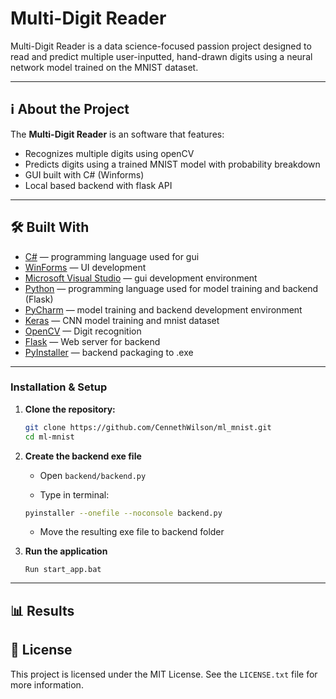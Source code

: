 # Multi-Digit Reader

Multi-Digit Reader is a data science-focused passion project designed to read and predict multiple user-inputted, hand-drawn digits using a neural network model trained on the MNIST dataset.

---

## ℹ️ About the Project

The **Multi-Digit Reader** is an software that features:

- Recognizes multiple digits using openCV
- Predicts digits using a trained MNIST model with probability breakdown
- GUI built with C# (Winforms)
- Local based backend with flask API

---

## 🛠️ Built With

- [C#](https://learn.microsoft.com/en-us/dotnet/csharp/) — programming language used for gui
- [WinForms](https://learn.microsoft.com/en-us/dotnet/desktop/winforms/) — UI development
- [Microsoft Visual Studio](https://visualstudio.microsoft.com/) — gui development environment
- [Python](https://www.python.org/) — programming language used for model training and backend (Flask)
- [PyCharm](https://www.jetbrains.com/pycharm/) — model training and backend development environment
- [Keras](https://keras.io/) — CNN model training and mnist dataset
- [OpenCV](https://opencv.org/) — Digit recognition
- [Flask](https://flask.palletsprojects.com/en/stable/) — Web server for backend
- [PyInstaller](https://pyinstaller.org/en/stable/) — backend packaging to .exe

---

### Installation & Setup

1. **Clone the repository:**

   ```bash
   git clone https://github.com/CennethWilson/ml_mnist.git
   cd ml-mnist

2. **Create the backend exe file**

   - Open `backend/backend.py`
   
   - Type in terminal:
   ```bash
   pyinstaller --onefile --noconsole backend.py
   ```
   
   - Move the resulting exe file to backend folder

3. **Run the application**

   `Run start_app.bat`

---

## 📊 Results



## 📃 License

This project is licensed under the MIT License. See the `LICENSE.txt` file for more information.
